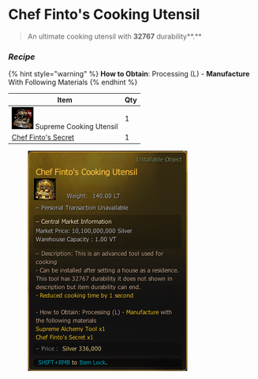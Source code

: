# Chef Finto's Cooking Utensil

> An ultimate cooking utensil with **32767** durability**.**

### _Recipe_

{% hint style="warning" %}
**How to Obtain**: Processing (L) - **Manufacture** With Following Materials
{% endhint %}

| Item                                                                      | Qty |
| ------------------------------------------------------------------------- | --- |
| ![](../../.gitbook/assets/QQ截图20221102185902.png) Supreme Cooking Utensil | 1   |
| [Chef Finto's Secret](chef-fintos-secret.md)                              | 1   |

<figure><img src="../../.gitbook/assets/QQ截图20221102174417.png" alt=""><figcaption></figcaption></figure>
